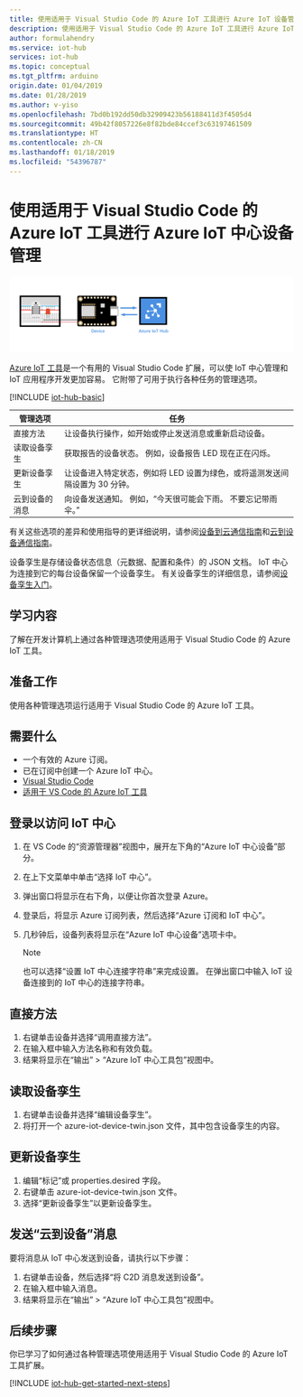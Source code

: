```yaml
---
title: 使用适用于 Visual Studio Code 的 Azure IoT 工具进行 Azure IoT 设备管理 | Microsoft Docs
description: 使用适用于 Visual Studio Code 的 Azure IoT 工具进行 Azure IoT 中心设备管理，特点是使用直接方法并提供孪生所需的属性管理选项。
author: formulahendry
ms.service: iot-hub
services: iot-hub
ms.topic: conceptual
ms.tgt_pltfrm: arduino
origin.date: 01/04/2019
ms.date: 01/28/2019
ms.author: v-yiso
ms.openlocfilehash: 7bd0b192dd50db32909423b56188411d3f4505d4
ms.sourcegitcommit: 49b42f8057226e8f82bde84ccef3c63197461509
ms.translationtype: HT
ms.contentlocale: zh-CN
ms.lasthandoff: 01/18/2019
ms.locfileid: "54396787"
---
```

# <a name="use-azure-iot-tools-for-visual-studio-code-for-azure-iot-hub-device-management"></a>使用适用于 Visual Studio Code 的 Azure IoT 工具进行 Azure IoT 中心设备管理

![端到端关系图](media/iot-hub-get-started-e2e-diagram/2.png)

[Azure IoT 工具](https://marketplace.visualstudio.com/items?itemName=vsciot-vscode.azure-iot-tools)是一个有用的 Visual Studio Code 扩展，可以使 IoT 中心管理和 IoT 应用程序开发更加容易。 它附带了可用于执行各种任务的管理选项。

[!INCLUDE [iot-hub-basic](../../includes/iot-hub-basic-whole.md)]

| 管理选项          | 任务                                                                                                                            |
|----------------------------|---------------------------------------------------------------------------------------------------------------------------------|
| 直接方法             | 让设备执行操作，如开始或停止发送消息或重新启动设备。                                        |
| 读取设备孪生           | 获取报告的设备状态。 例如，设备报告 LED 现在正在闪烁。                                    |
| 更新设备孪生         | 让设备进入特定状态，例如将 LED 设置为绿色，或将遥测发送间隔设置为 30 分钟。         |
| 云到设备的消息   | 向设备发送通知。 例如，“今天很可能会下雨。 不要忘记带雨伞。”              |

有关这些选项的差异和使用指导的更详细说明，请参阅[设备到云通信指南](iot-hub-devguide-d2c-guidance.md)和[云到设备通信指南](iot-hub-devguide-c2d-guidance.md)。

设备孪生是存储设备状态信息（元数据、配置和条件）的 JSON 文档。 IoT 中心为连接到它的每台设备保留一个设备孪生。 有关设备孪生的详细信息，请参阅[设备孪生入门](iot-hub-node-node-twin-getstarted.md)。

## <a name="what-you-learn"></a>学习内容

了解在开发计算机上通过各种管理选项使用适用于 Visual Studio Code 的 Azure IoT 工具。

## <a name="what-you-do"></a>准备工作

使用各种管理选项运行适用于 Visual Studio Code 的 Azure IoT 工具。

## <a name="what-you-need"></a>需要什么

* 一个有效的 Azure 订阅。
* 已在订阅中创建一个 Azure IoT 中心。
* [Visual Studio Code](https://code.visualstudio.com/)
* [适用于 VS Code 的 Azure IoT 工具](https://marketplace.visualstudio.com/items?itemName=vsciot-vscode.azure-iot-tools)

## <a name="sign-in-to-access-your-iot-hub"></a>登录以访问 IoT 中心

1. 在 VS Code 的“资源管理器”视图中，展开左下角的“Azure IoT 中心设备”部分。
1. 在上下文菜单中单击“选择 IoT 中心”。
1. 弹出窗口将显示在右下角，以便让你首次登录 Azure。
1. 登录后，将显示 Azure 订阅列表，然后选择“Azure 订阅和 IoT 中心”。
1. 几秒钟后，设备列表将显示在“Azure IoT 中心设备”选项卡中。

   > [!Note]
   > 也可以选择“设置 IoT 中心连接字符串”来完成设置。 在弹出窗口中输入 IoT 设备连接到的 IoT 中心的连接字符串。

## <a name="direct-methods"></a>直接方法

1. 右键单击设备并选择“调用直接方法”。 
1. 在输入框中输入方法名称和有效负载。
3. 结果将显示在“输出” > “Azure IoT 中心工具包”视图中。

## <a name="read-device-twin"></a>读取设备孪生

1. 右键单击设备并选择“编辑设备孪生”。 
1. 将打开一个 azure-iot-device-twin.json 文件，其中包含设备孪生的内容。

## <a name="update-device-twin"></a>更新设备孪生

1. 编辑“标记”或 properties.desired 字段。
1. 右键单击 azure-iot-device-twin.json 文件。
1. 选择“更新设备孪生”以更新设备孪生。

## <a name="send-cloud-to-device-messages"></a>发送“云到设备”消息

要将消息从 IoT 中心发送到设备，请执行以下步骤：
 
1. 右键单击设备，然后选择“将 C2D 消息发送到设备”。 
1. 在输入框中输入消息。
3. 结果将显示在“输出” > “Azure IoT 中心工具包”视图中。

## <a name="next-steps"></a>后续步骤

你已学习了如何通过各种管理选项使用适用于 Visual Studio Code 的 Azure IoT 工具扩展。

[!INCLUDE [iot-hub-get-started-next-steps](../../includes/iot-hub-get-started-next-steps.md)]
